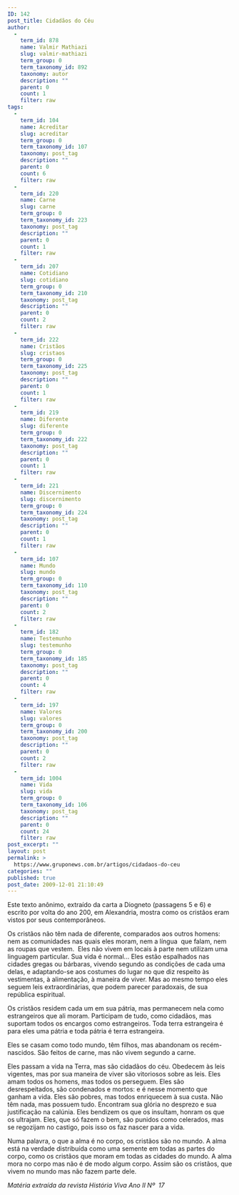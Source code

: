 ```yaml
---
ID: 142
post_title: Cidadãos do Céu
author:
  - 
    term_id: 878
    name: Valmir Mathiazi
    slug: valmir-mathiazi
    term_group: 0
    term_taxonomy_id: 892
    taxonomy: autor
    description: ""
    parent: 0
    count: 1
    filter: raw
tags:
  - 
    term_id: 104
    name: Acreditar
    slug: acreditar
    term_group: 0
    term_taxonomy_id: 107
    taxonomy: post_tag
    description: ""
    parent: 0
    count: 6
    filter: raw
  - 
    term_id: 220
    name: Carne
    slug: carne
    term_group: 0
    term_taxonomy_id: 223
    taxonomy: post_tag
    description: ""
    parent: 0
    count: 1
    filter: raw
  - 
    term_id: 207
    name: Cotidiano
    slug: cotidiano
    term_group: 0
    term_taxonomy_id: 210
    taxonomy: post_tag
    description: ""
    parent: 0
    count: 2
    filter: raw
  - 
    term_id: 222
    name: Cristãos
    slug: cristaos
    term_group: 0
    term_taxonomy_id: 225
    taxonomy: post_tag
    description: ""
    parent: 0
    count: 1
    filter: raw
  - 
    term_id: 219
    name: Diferente
    slug: diferente
    term_group: 0
    term_taxonomy_id: 222
    taxonomy: post_tag
    description: ""
    parent: 0
    count: 1
    filter: raw
  - 
    term_id: 221
    name: Discernimento
    slug: discernimento
    term_group: 0
    term_taxonomy_id: 224
    taxonomy: post_tag
    description: ""
    parent: 0
    count: 1
    filter: raw
  - 
    term_id: 107
    name: Mundo
    slug: mundo
    term_group: 0
    term_taxonomy_id: 110
    taxonomy: post_tag
    description: ""
    parent: 0
    count: 2
    filter: raw
  - 
    term_id: 182
    name: Testemunho
    slug: testemunho
    term_group: 0
    term_taxonomy_id: 185
    taxonomy: post_tag
    description: ""
    parent: 0
    count: 4
    filter: raw
  - 
    term_id: 197
    name: Valores
    slug: valores
    term_group: 0
    term_taxonomy_id: 200
    taxonomy: post_tag
    description: ""
    parent: 0
    count: 2
    filter: raw
  - 
    term_id: 1004
    name: Vida
    slug: vida
    term_group: 0
    term_taxonomy_id: 106
    taxonomy: post_tag
    description: ""
    parent: 0
    count: 24
    filter: raw
post_excerpt: ""
layout: post
permalink: >
  https://www.gruponews.com.br/artigos/cidadaos-do-ceu
categories: ""
published: true
post_date: 2009-12-01 21:10:49
---
```

Este texto anônimo, extraído da carta a Diogneto (passagens 5 e 6) e escrito por volta do ano 200, em Alexandria, mostra como os cristãos eram vistos por seus contemporâneos.

Os cristãos não têm nada de diferente, comparados aos outros homens: nem as comunidades nas quais eles moram, nem a língua  que falam, nem as roupas que vestem.  Eles não vivem em locais à parte nem utilizam uma linguagem particular. Sua vida é normal... Eles estão espalhados nas cidades gregas ou bárbaras, vivendo segundo as condições de cada uma delas, e adaptando-se aos costumes do lugar no que diz respeito às vestimentas, à alimentação, à maneira de viver. Mas ao mesmo tempo eles seguem leis extraordinárias, que podem parecer paradoxais, de sua república espiritual.

Os cristãos residem cada um em sua pátria, mas permanecem nela como estrangeiros que ali moram. Participam de tudo, como cidadãos, mas suportam todos os encargos como estrangeiros. Toda terra estrangeira é para eles uma pátria e toda pátria é terra estrangeira.

Eles se casam como todo mundo, têm filhos, mas abandonam os recém-nascidos. São feitos de carne, mas não vivem segundo a carne.

Eles passam a vida na Terra, mas são cidadãos do céu. Obedecem às leis vigentes, mas por sua maneira de viver são vitoriosos sobre as leis. Eles amam todos os homens, mas todos os perseguem. Eles são desrespeitados, são condenados e mortos: e é nesse momento que ganham a vida. Eles são pobres, mas todos enriquecem à sua custa. Não têm nada, mas possuem tudo. Encontram sua glória no desprezo e sua justificação na calúnia. Eles bendizem os que os insultam, honram os que os ultrajam. Eles, que só fazem o bem, são punidos como celerados, mas se regozijam no castigo, pois isso os faz nascer para a vida.

Numa palavra, o que a alma é no corpo, os cristãos são no mundo. A alma está na verdade distribuída como uma semente em todas as partes do corpo, como os cristãos que moram em todas as cidades do mundo. A alma mora no corpo mas não é de modo algum corpo. Assim são os cristãos, que vivem no mundo mas não fazem parte dele.

<em>Matéria extraída da revista História Viva Ano II Nº  17</em>